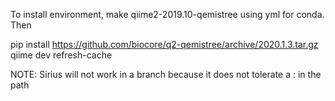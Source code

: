 To install environment, make qiime2-2019.10-qemistree using yml for conda. Then

pip install https://github.com/biocore/q2-qemistree/archive/2020.1.3.tar.gz
qiime dev refresh-cache

NOTE: Sirius will not work in a branch because it does not tolerate a : in the path
